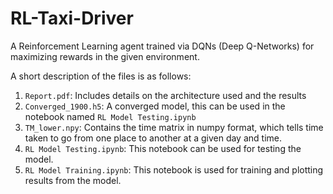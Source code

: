 # RL-Taxi-Driver
A Reinforcement Learning agent trained via DQNs (Deep Q-Networks) for maximizing rewards in the given environment. 

A short description of the files is as follows:
1. `Report.pdf`: Includes details on the architecture used and the results
2. `Converged_1900.h5`: A converged model, this can be used in the notebook named `RL Model Testing.ipynb`
3. `TM_lower.npy`: Contains the time matrix in numpy format, which tells time taken to go from one place to another at a given day and time. 
4. `RL Model Testing.ipynb`: This notebook can be used for testing the model.
5. `RL Model Training.ipynb`: This notebook is used for training and plotting results from the model. 
